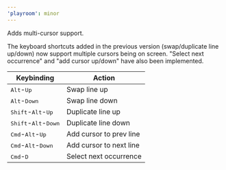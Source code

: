 ```yaml
---
'playroom': minor
---
```


Adds multi-cursor support.

The keyboard shortcuts added in the previous version (swap/duplicate line up/down) now support multiple cursors being on screen.
"Select next occurrence" and "add cursor up/down" have also been implemented.

| Keybinding                                      | Action                  |
| ----------------------------------------------- | ----------------------- |
| <kbd>Alt</kbd>-<kbd>Up</kbd>                    | Swap line up            |
| <kbd>Alt</kbd>-<kbd>Down</kbd>                  | Swap line down          |
| <kbd>Shift</kbd>-<kbd>Alt</kbd>-<kbd>Up</kbd>   | Duplicate line up       |
| <kbd>Shift</kbd>-<kbd>Alt</kbd>-<kbd>Down</kbd> | Duplicate line down     |
| <kbd>Cmd</kbd>-<kbd>Alt</kbd>-<kbd>Up</kbd>     | Add cursor to prev line |
| <kbd>Cmd</kbd>-<kbd>Alt</kbd>-<kbd>Down</kbd>   | Add cursor to next line |
| <kbd>Cmd</kbd>-<kbd>D</kbd>                     | Select next occurrence  |
